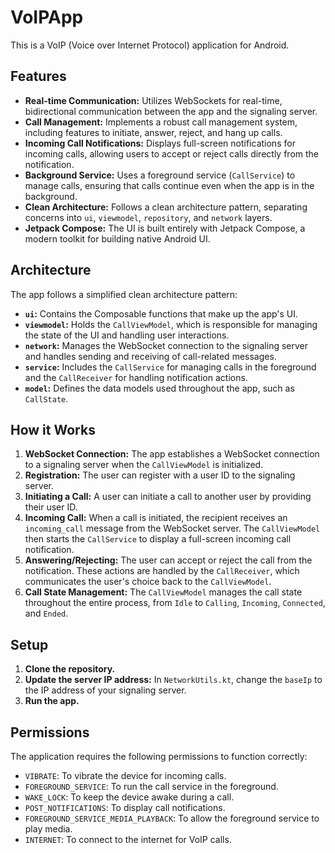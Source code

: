 # VoIPApp

This is a VoIP (Voice over Internet Protocol) application for Android.

## Features

*   **Real-time Communication:** Utilizes WebSockets for real-time, bidirectional communication between the app and the signaling server.
*   **Call Management:** Implements a robust call management system, including features to initiate, answer, reject, and hang up calls.
*   **Incoming Call Notifications:** Displays full-screen notifications for incoming calls, allowing users to accept or reject calls directly from the notification.
*   **Background Service:** Uses a foreground service (`CallService`) to manage calls, ensuring that calls continue even when the app is in the background.
*   **Clean Architecture:** Follows a clean architecture pattern, separating concerns into `ui`, `viewmodel`, `repository`, and `network` layers.
*   **Jetpack Compose:** The UI is built entirely with Jetpack Compose, a modern toolkit for building native Android UI.

## Architecture

The app follows a simplified clean architecture pattern:

*   **`ui`:** Contains the Composable functions that make up the app's UI.
*   **`viewmodel`:** Holds the `CallViewModel`, which is responsible for managing the state of the UI and handling user interactions.
*   **`network`:** Manages the WebSocket connection to the signaling server and handles sending and receiving of call-related messages.
*   **`service`:** Includes the `CallService` for managing calls in the foreground and the `CallReceiver` for handling notification actions.
*   **`model`:** Defines the data models used throughout the app, such as `CallState`.

## How it Works

1.  **WebSocket Connection:** The app establishes a WebSocket connection to a signaling server when the `CallViewModel` is initialized.
2.  **Registration:** The user can register with a user ID to the signaling server.
3.  **Initiating a Call:** A user can initiate a call to another user by providing their user ID.
4.  **Incoming Call:** When a call is initiated, the recipient receives an `incoming_call` message from the WebSocket server. The `CallViewModel` then starts the `CallService` to display a full-screen incoming call notification.
5.  **Answering/Rejecting:** The user can accept or reject the call from the notification. These actions are handled by the `CallReceiver`, which communicates the user's choice back to the `CallViewModel`.
6.  **Call State Management:** The `CallViewModel` manages the call state throughout the entire process, from `Idle` to `Calling`, `Incoming`, `Connected`, and `Ended`.

## Setup

1.  **Clone the repository.**
2.  **Update the server IP address:** In `NetworkUtils.kt`, change the `baseIp` to the IP address of your signaling server.
3.  **Run the app.**

## Permissions

The application requires the following permissions to function correctly:

*   `VIBRATE`: To vibrate the device for incoming calls.
*   `FOREGROUND_SERVICE`: To run the call service in the foreground.
*   `WAKE_LOCK`: To keep the device awake during a call.
*   `POST_NOTIFICATIONS`: To display call notifications.
*   `FOREGROUND_SERVICE_MEDIA_PLAYBACK`: To allow the foreground service to play media.
*   `INTERNET`: To connect to the internet for VoIP calls.
